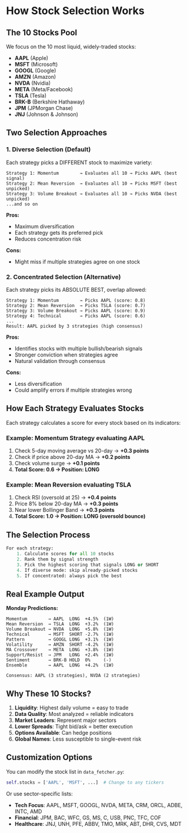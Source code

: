 # How Stock Selection Works

## The 10 Stocks Pool
We focus on the 10 most liquid, widely-traded stocks:
- **AAPL** (Apple)
- **MSFT** (Microsoft) 
- **GOOGL** (Google)
- **AMZN** (Amazon)
- **NVDA** (Nvidia)
- **META** (Meta/Facebook)
- **TSLA** (Tesla)
- **BRK-B** (Berkshire Hathaway)
- **JPM** (JPMorgan Chase)
- **JNJ** (Johnson & Johnson)

## Two Selection Approaches

### 1. Diverse Selection (Default)
Each strategy picks a DIFFERENT stock to maximize variety:

```
Strategy 1: Momentum        → Evaluates all 10 → Picks AAPL (best signal)
Strategy 2: Mean Reversion  → Evaluates all 10 → Picks MSFT (best unpicked)
Strategy 3: Volume Breakout → Evaluates all 10 → Picks NVDA (best unpicked)
...and so on
```

**Pros:** 
- Maximum diversification
- Each strategy gets its preferred pick
- Reduces concentration risk

**Cons:**
- Might miss if multiple strategies agree on one stock

### 2. Concentrated Selection (Alternative)
Each strategy picks its ABSOLUTE BEST, overlap allowed:

```
Strategy 1: Momentum        → Picks AAPL (score: 0.8)
Strategy 2: Mean Reversion  → Picks TSLA (score: 0.7)
Strategy 3: Volume Breakout → Picks AAPL (score: 0.9)
Strategy 4: Technical       → Picks AAPL (score: 0.6)
...
Result: AAPL picked by 3 strategies (high consensus)
```

**Pros:**
- Identifies stocks with multiple bullish/bearish signals
- Stronger conviction when strategies agree
- Natural validation through consensus

**Cons:**
- Less diversification
- Could amplify errors if multiple strategies wrong

## How Each Strategy Evaluates Stocks

Each strategy calculates a score for every stock based on its indicators:

### Example: Momentum Strategy evaluating AAPL
1. Check 5-day moving average vs 20-day → **+0.3 points**
2. Check if price above 20-day MA → **+0.2 points**
3. Check volume surge → **+0.1 points**
4. **Total Score: 0.6 → Position: LONG**

### Example: Mean Reversion evaluating TSLA
1. Check RSI (oversold at 25) → **+0.4 points**
2. Price 8% below 20-day MA → **+0.3 points**
3. Near lower Bollinger Band → **+0.3 points**
4. **Total Score: 1.0 → Position: LONG (oversold bounce)**

## The Selection Process

```python
For each strategy:
    1. Calculate scores for all 10 stocks
    2. Rank them by signal strength
    3. Pick the highest scoring that signals LONG or SHORT
    4. If diverse mode: skip already-picked stocks
    5. If concentrated: always pick the best
```

## Real Example Output

**Monday Predictions:**
```
Momentum        → AAPL  LONG  +4.5%  (1W)
Mean Reversion  → TSLA  LONG  +3.2%  (1W)  
Volume Breakout → NVDA  LONG  +5.8%  (1W)
Technical       → MSFT  SHORT -2.7%  (1W)
Pattern         → GOOGL LONG  +3.1%  (1W)
Volatility      → AMZN  SHORT -4.2%  (1W)
MA Crossover    → META  LONG  +3.8%  (1W)
Support/Resist  → JPM   LONG  +2.4%  (1W)
Sentiment       → BRK-B HOLD  0%     (-)
Ensemble        → AAPL  LONG  +4.2%  (1W)

Consensus: AAPL (3 strategies), NVDA (2 strategies)
```

## Why These 10 Stocks?

1. **Liquidity**: Highest daily volume = easy to trade
2. **Data Quality**: Most analyzed = reliable indicators
3. **Market Leaders**: Represent major sectors
4. **Lower Spreads**: Tight bid/ask = better execution
5. **Options Available**: Can hedge positions
6. **Global Names**: Less susceptible to single-event risk

## Customization Options

You can modify the stock list in `data_fetcher.py`:
```python
self.stocks = ['AAPL', 'MSFT', ...]  # Change to any tickers
```

Or use sector-specific lists:
- **Tech Focus**: AAPL, MSFT, GOOGL, NVDA, META, CRM, ORCL, ADBE, INTC, AMD
- **Financial**: JPM, BAC, WFC, GS, MS, C, USB, PNC, TFC, COF
- **Healthcare**: JNJ, UNH, PFE, ABBV, TMO, MRK, ABT, DHR, CVS, MDT